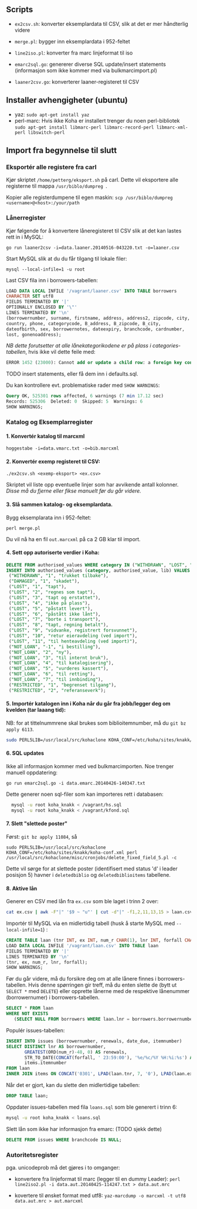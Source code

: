 ## Scripts

* `ex2csv.sh`: konverter eksemplardata til CSV, slik at det er mer håndterlig videre

* `merge.pl`: bygger inn eksemplardata i 952-feltet

* `line2iso.pl`: konverter fra marc linjeformat til iso

* `emarc2sql.go`: genererer diverse SQL update/insert statements (informasjon som ikke kommer med via bulkmarcimport.pl)

* `laaner2csv.go`: konverterer laaner-registeret til CSV

## Installer avhengigheter (ubuntu)

* yaz:
  `sudo apt-get install yaz`
* perl-marc:
  Hvis ikke Koha er installert trenger du noen perl-bibliotek
  `sudo apt-get install libmarc-perl libmarc-record-perl libmarc-xml-perl libswitch-perl`

## Import fra begynnelse til slutt

### Eksportér alle registere fra carl

  Kjør skriptet `/home/petterg/eksport.sh` på carl. Dette vil eksportere alle registerne til mappa `/usr/biblo/dumpreg `.

  Kopier alle registerdumpene til egen maskin:
  `scp /usr/biblo/dumpreg <username>@<host>:/your/path`

### Lånerregister

Kjør følgende for å konvertere låneregisteret til CSV slik at det kan lastes rett in i MySQL:

    go run laaner2csv -i=data.laaner.20140516-043220.txt -o=laaner.csv

Start MySQL slik at du du får tilgang til lokale filer:

    mysql --local-infile=1 -u root

Last CSV fila inn i borrowers-tabellen:


```sql
LOAD DATA LOCAL INFILE '/vagrant/laaner.csv' INTO TABLE borrowers
CHARACTER SET utf8
FIELDS TERMINATED BY '|'
OPTIONALLY ENCLOSED BY '\"'
LINES TERMINATED BY '\n'
(borrowernumber, surname, firstname, address, address2, zipcode, city,
country, phone, categorycode, B_address, B_zipcode, B_city,
dateofbirth, sex, borrowernotes, dateexpiry, branchcode, cardnumber,
lost, gonenoaddress);
```

*NB dette forutsetter at alle lånekategorikodene er på plass i categories-tabellen*, hvis ikke vil dette feile med:

```sql
ERROR 1452 (23000): Cannot add or update a child row: a foreign key constraint fails (`koha_knakk`.`borrowers`, CONSTRAINT `borrowers_ibfk_1` FOREIGN KEY (`categorycode`) REFERENCES `categories` (`categorycode`))
```

TODO insert statements, eller få dem inn i defaults.sql.

Du kan kontrollere evt. problematiske rader med `SHOW WARNINGS`:
```sql
Query OK, 525301 rows affected, 6 warnings (7 min 17.12 sec)
Records: 525306  Deleted: 0  Skipped: 5  Warnings: 6
SHOW WARNINGS;
```

### Katalog og Eksemplarregister


#### 1. Konvertér katalog til marcxml

   `hoggestabe -i=data.vmarc.txt -o=bib.marcxml`

#### 2. Konvertér exemp registeret til CSV:

   `./ex2csv.sh <exemp-eksport> <ex.csv>`

   Skriptet vil liste opp eventuelle linjer som har avvikende antall kolonner. *Disse må du fjerne eller fikse manuelt før du går videre.*

#### 3. Slå sammen katalog- og eksemplardata.

   Bygg eksemplarata inn i 952-feltet:

   `perl merge.pl`

   Du vil nå ha en fil `out.marcxml` på ca 2 GB klar til import.

#### 4. Sett opp autoriserte verdier i Koha:
   ```sql
   DELETE FROM authorised_values WHERE category IN ("WITHDRAWN", "LOST", "NOT_LOAN", "RESTRICTED", "DAMAGED");
   INSERT INTO authorised_values (category, authorised_value, lib) VALUES
    ("WITHDRAWN", "1", "trukket tilbake"),
    ("DAMAGED", "1", "skadet"),
    ("LOST", "1", "tapt"),
    ("LOST", "2", "regnes som tapt"),
    ("LOST", "3", "tapt og erstattet"),
    ("LOST", "4", "ikke på plass"),
    ("LOST", "5", "påstatt levert"),
    ("LOST", "6", "påstått ikke lånt"),
    ("LOST", "7", "borte i transport"),
    ("LOST", "8", "tapt, regning betalt"),
    ("LOST", "9", "vidvanke, registrert forsvunnet"),
    ("LOST", "10", "retur eieravdeling (ved import"),
    ("LOST", "11", "til henteavdeling (ved import)"),
    ("NOT_LOAN", "-1", "i bestilling"),
    ("NOT_LOAN", "2", "ny"),
    ("NOT_LOAN", "3", "til internt bruk"),
    ("NOT_LOAN", "4", "til katalogisering"),
    ("NOT_LOAN", "5", "vurderes kassert"),
    ("NOT_LOAN", "6", "til retting"),
    ("NOT_LOAN", "7", "til innbinding"),
    ("RESTRICTED", "1", "begrenset tilgang"),
    ("RESTRICTED", "2", "referanseverk");
   ```

#### 5. Importér katalogen inn i Koha når du går fra jobb/legger deg om kvelden (tar laaang tid):

NB: for at tittelnummrene skal brukes som biblioitemnumber, må du `git bz apply 6113`.

  ```bash
  sudo PERL5LIB=/usr/local/src/kohaclone KOHA_CONF=/etc/koha/sites/knakk/koha-conf.xml perl /usr/local/src/kohaclone/misc/migration_tools/bulkmarcimport.pl -d -file /vagrant/out.marcxml -g 001 -v 2 -b -m=MARCXML
```
#### 6. SQL updates
Ikke all informasjon kommer med ved bulkmarcimporten. Noe trenger manuell oppdatering:

```go run emarc2sql.go -i data.emarc.20140426-140347.txt```

Dette generer noen sql-filer som kan importeres rett i databasen:

```bash
  mysql -u root koha_knakk < /vagrant/hs.sql
  mysql -u root koha_knakk < /vagrant/kfond.sql
```

#### 7. Slett "slettede poster"

Først: `git bz apply 11084`, så

    sudo PERL5LIB=/usr/local/src/kohaclone KOHA_CONF=/etc/koha/sites/knakk/koha-conf.xml perl /usr/local/src/kohaclone/misc/cronjobs/delete_fixed_field_5.pl -c

Dette vil sørge for at slettede poster (identifisert med status 'd' i leader posisjon 5) havner i `deletedbiblio` og `deletedbiblioitems` tabellene.

#### 8. Aktive lån
Generer en CSV med lån fra `ex.csv` som ble laget i trinn 2 over:

```bash
cat ex.csv | awk -F"|" '$9 ~ "u"' | cut -d"|" -f1,2,11,13,15 > laan.csv
```

Importér til MySQL via en midlertidig tabell (husk å starte MySQL med `--local-infile=1`) :

```sql
CREATE TABLE laan (tnr INT, ex INT, num_r CHAR(1), lnr INT, forfall CHAR(10));
LOAD DATA LOCAL INFILE '/vagrant/laan.csv' INTO TABLE laan
FIELDS TERMINATED BY '|'
LINES TERMINATED BY '\n'
(tnr, ex, num_r, lnr, forfall);
SHOW WARNINGS;
```

Før du går videre, må du forsikre deg om at alle lånere finnes i borrowers-tabellen. Hvis denne spørringen gir treff, må du enten slette de (bytt ut `SELECT *` med `DELETE`) eller opprette lånerne med de respektive lånenummer (borrowernumer) i borrowers-tabellen.

```sql
SELECT * FROM laan
WHERE NOT EXISTS
   (SELECT NULL FROM borrowers WHERE laan.lnr = borrowers.borrowernumber);
```

Populér issues-tabellen:

```sql
INSERT INTO issues (borrowernumber, renewals, date_due, itemnumber)
SELECT DISTINCT lnr AS borrowernumber,
       GREATEST(ORD(num_r)-48, 0) AS renewals,
       STR_TO_DATE(CONCAT(forfall, ' 23:59:00'), '%e/%c/%Y %H:%i:%s') AS date_due,
       items.itemnumber
FROM laan
INNER JOIN items ON CONCAT('0301', LPAD(laan.tnr, 7, '0'), LPAD(laan.ex, 3, '0')) = items.barcode;
```

Når det er gjort, kan du slette den midlertidige tabellen:

```sql
DROP TABLE laan;
```

Oppdater issues-tabellen med fila `loans.sql` som ble generert i trinn 6:

```bash
mysql -u root koha_knakk < loans.sql
```

Slett lån som ikke har informasjon fra emarc: (TODO sjekk dette)

```sql
DELETE FROM issues WHERE branchcode IS NULL;
```

### Autoritetsregister

pga. unicodeprob må det gjøres i to omganger:

* konvertere fra linjeformat til marc (legger til en dummy Leader):
  `perl line2iso2.pl -i data.aut.20140425-114247.txt > data.aut.mrc`

* kovertere til ønsket format med utf8:
  `yaz-marcdump -o marcxml -t utf8 data.aut.mrc > aut.marcxml`
